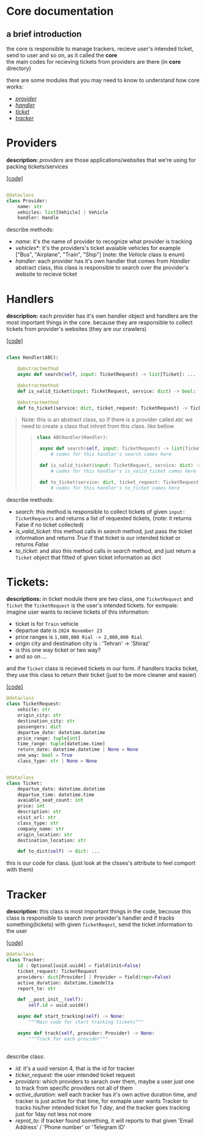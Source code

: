 # Core documentation


## a brief introduction

the core is responsible to manage trackers, recieve user's intended ticket, send to user and so on, as it called the **core**<br/>
the main codes for recieving tickets from providers are there (in **core** directory)

there are some modules that you may need to know to understand how core works:
- [*provider*](#providers)
- [*handler*](#handlers)
- [*ticket*](#tickets)
- [*tracker*](#tracker)


# Providers

**description:** *providers* are those applications/websites that we're using for packing tickets/services

[\[code\]](https://github.com/amirhosseinzibaei/ticketracker/blob/main/core/provider/providers.py)
```python

@dataclass
class Provider:
	name: str
	vehicles: list[Vehicle] | Vehicle
	handler: Handle

```

describe methods:
- *name*: it's the name of provider to recognize what provider is tracking
- *vehicles**: it's the providers's ticket avaiable vehicles for example ["Bus", "Airplane", "Train", "Ship"] (note: the *Vehicle* class is enum)
- *handler*: each provider has it's own handler that comes from *Handler* abstract class, this class is responsible to search over the provider's website to recieve ticket


# Handlers

**description:** each provider has it's own handler object and handlers are the most important things in the core. because they are responsible to collect tickets from provider's websites (they are our crawlers)

[\[code\]](https://github.com/amirhosseinzibaei/ticketracker/blob/main/core/handler/handlers.py)
```python

class Handler(ABC):

	@abstractmethod
	async def search(self, input: TicketRequest) -> list[Ticket]: ...

	@abstractmethod
	def is_valid_ticket(input: TicketRequest, service: dict) -> bool: ...

	@abstractmethod
	def to_ticket(service: dict, ticket_request: TicketRequest) -> Ticket: ...

```

> Note: this is an abstract class, so if there is a provider called `ABC`
> we need to create a class that inhreit from this class. like bellow
>>```python
>>class ABCHandler(Handler):
>>
>>	async def search(self, input: TicketRequest) -> list[Ticket]:
>>		# codes for this handler's search comes here
>>
>>	def is_valid_ticket(input: TicketRequest, service: dict) -> bool: ...
>>		# codes for this handler's is_valid_ticket comes here
>>
>>	def to_ticket(service: dict, ticket_request: TicketRequest) -> Ticket: ...
>>		# codes for this handler's to_ticket comes here
>>```


describe methods:
- *search*: this method is responsible to collect tickets of given `input: TicketRequests` and returns a list of requested tickets, (note: it returns False if no ticket collected)
- *is_valid_ticket*: this method calls in *search* method, just pass the ticket information and returns *True* if that ticket is our intended ticket or returns *False*
- *to_ticket*: and also this method calls in *search* method, and just return a `Ticket` object that fitted of given ticket information as dict


# Tickets:


**descriptions:** in ticket module there are two class, one `TicketRequest` and `Ticket`
the `TicketRequest` is the user's intended tickets. for exmpale: imagine user wants to recieve tickets of this information:
- ticket is for `Train` vehicle
- departue date is `2024 November 23`
- price ranges is `1,000,000 Rial -> 2,000,000 Rial`
- origin city and destination city is : 'Tehran' -> 'Shiraz'
- is this one way ticket or two way?
- and so on ...

and the `Ticket` class is recieved tickets in our form. if handlers tracks ticket, they use this class to return their ticket (just to be more cleaner and easier)


[\[code\]](https://github.com/amirhosseinzibaei/ticketracker/blob/main/core/ticket/tickets.py)

```python
@dataclass
class TicketRequest:
	vehicle: str
	origin_city: str
	destination_city: str
	passengers: dict
	departue_date: datetime.datetime
	price_range: tuple[int]
	time_range: tuple[datetime.time]
	return_date: datetime.datetime | None = None
	one_way: bool = True
	class_type: str | None = None


@dataclass
class Ticket:
	departue_date: datetime.datetime
	departue_time: datetime.time
	avaiable_seat_count: int
	price: int
	description: str
	visit_url: str
	class_type: str
	company_name: str
	origin_location: str
	destination_location: str

	def to_dict(self) -> dict: ...

```

this is our code for class. (just look at the clsses's attribute to feel comport with them)



# Tracker

**description:** this class is most important things in the code, becouse this class is responsible to search over provider's handler
and if tracks something(tickets) with given `TicketReqest`, send the ticket information to the user


[\[code\]](https://github.com/amirhosseinzibaei/ticketracker/blob/main/core/tracker/tracker.py)

```python
@dataclass
class Tracker:
	id : Optional[uuid.uuid4] = field(init=False)
	ticket_request: TicketRequest
	providers: dict[Provider] | Provider = field(repr=False)
	active_duration: datetime.timedelta
	report_to: str

	def __post_init__(self):
		self.id = uuid.uuid4()

	async def start_tracking(self) -> None:
		"""Main code for start tracking tickets"""

	async def track(self, provider: Provider) -> None:
		"""Track for each provider"""
		
```

describe class:
- *id*: it's a uuid version 4, that is the id for tracker
- *ticker_request*: the user intended ticket request
- *providers*: which providers to serach over them, maybe a user just one to track from specific providers not all of them
- *active_duration*: well each tracker has it's own active duration time, and tracker is just active for that time, for exmaple user wants Tracker to tracks his/her intended ticket for *1 day*, and the tracker goes tracking just for 1day not less not more
- *reprot_to*: if tracker found something, it will reports to that given 'Email Address' / 'Phone number' or 'Telegram ID'
